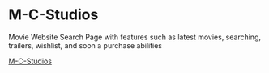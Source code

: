 # M-C-Studios

Movie Website Search Page with features such as latest movies, searching, trailers, wishlist, and soon a purchase abilities

[M-C-Studios](https://omar212.github.io/M-C-Studios-2018-/)
